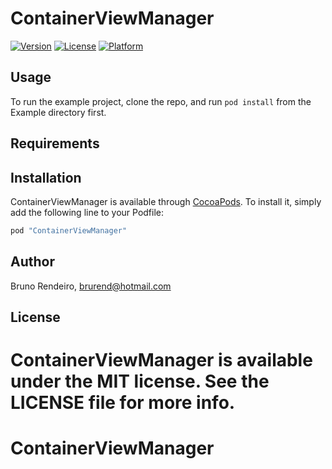 # ContainerViewManager

[![Version](https://img.shields.io/cocoapods/v/ContainerViewManager.svg?style=flat)](http://cocoapods.org/pods/ContainerViewManager)
[![License](https://img.shields.io/cocoapods/l/ContainerViewManager.svg?style=flat)](http://cocoapods.org/pods/ContainerViewManager)
[![Platform](https://img.shields.io/cocoapods/p/ContainerViewManager.svg?style=flat)](http://cocoapods.org/pods/ContainerViewManager)

## Usage

To run the example project, clone the repo, and run `pod install` from the Example directory first.

## Requirements

## Installation

ContainerViewManager is available through [CocoaPods](http://cocoapods.org). To install
it, simply add the following line to your Podfile:

```ruby
pod "ContainerViewManager"
```

## Author

Bruno Rendeiro, brurend@hotmail.com

## License

ContainerViewManager is available under the MIT license. See the LICENSE file for more info.
=======
# ContainerViewManager
